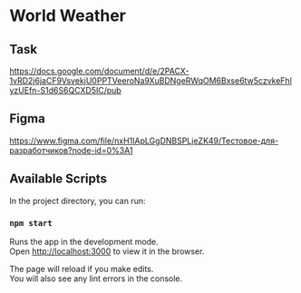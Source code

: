 # World Weather

## Task
https://docs.google.com/document/d/e/2PACX-1vRD2j6jaCF9VsvekjU0PPTVeeroNa9XuBDNgeRWqOM6Bxse6tw5czvkeFhlyzUEfn-S1d6S6QCXD5IC/pub

## Figma

https://www.figma.com/file/nxH1IApLGgDNBSPLjeZK49/Тестовое-для-разработчиков?node-id=0%3A1

## Available Scripts

In the project directory, you can run:

### `npm start`

Runs the app in the development mode.\
Open [http://localhost:3000](http://localhost:3000) to view it in the browser.

The page will reload if you make edits.\
You will also see any lint errors in the console.

